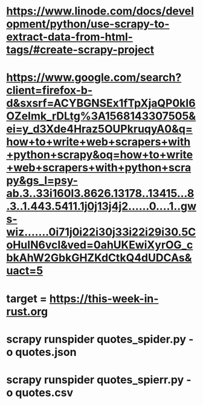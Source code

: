 # https://www.linode.com/docs/development/python/use-scrapy-to-extract-data-from-html-tags/#create-scrapy-project
# https://www.google.com/search?client=firefox-b-d&sxsrf=ACYBGNSEx1fTpXjaQP0kI6OZeImk_rDLtg%3A1568143307505&ei=y_d3Xde4Hraz5OUPkruqyA0&q=how+to+write+web+scrapers+with+python+scrapy&oq=how+to+write+web+scrapers+with+python+scrapy&gs_l=psy-ab.3..33i160l3.8626.13178..13415...8.3..1.443.5411.1j0j13j4j2......0....1..gws-wiz.......0i71j0i22i30j33i22i29i30.5CoHuIN6vcI&ved=0ahUKEwiXyrOG_cbkAhW2GbkGHZKdCtkQ4dUDCAs&uact=5

# target = https://this-week-in-rust.org

# scrapy runspider quotes_spider.py -o quotes.json
# scrapy runspider quotes_spierr.py -o quotes.csv
